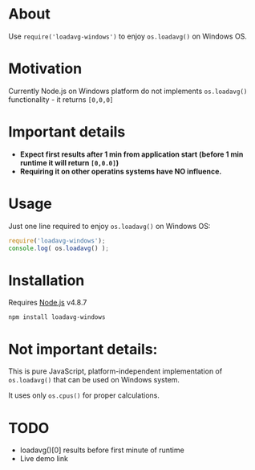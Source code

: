 # About
Use `require('loadavg-windows')` to enjoy `os.loadavg()` on Windows OS.

# Motivation

Currently Node.js on Windows platform do not implements `os.loadavg()` functionality - it returns `[0,0,0]`

# Important details
- **Expect first results after 1 min from application start (before 1 min runtime it will return `[0,0.0]`)**
- **Requiring it on other operatins systems have NO influence.** 

# Usage
Just one line required to enjoy `os.loadavg()` on Windows OS:
```js
require('loadavg-windows');
console.log( os.loadavg() );
```

# Installation
Requires [Node.js](https://nodejs.org/) v4.8.7

`npm install loadavg-windows`

# Not important details:

This is pure JavaScript, platform-independent implementation of `os.loadavg()` that can be used on Windows system.

It uses only `os.cpus()` for proper calculations.

# TODO
- loadavg()[0] results before first minute of runtime 
- Live demo link
